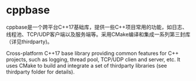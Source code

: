 # cppbase

cppbase是一个跨平台C++17基础库，提供一些C++项目常用的功能，如日志、线程池、TCP/UDP客户端以及服务端等。采用CMake编译和集成一系列第三封库（详见thirdparty)。

Cross-platform C++17 base library providing common features for C++ projects, such as logging, thread pool, TCP/UDP clien and server, etc. It uses CMake to build and integrate a set of thirdparty libraries (see thirdparty folder for details).

